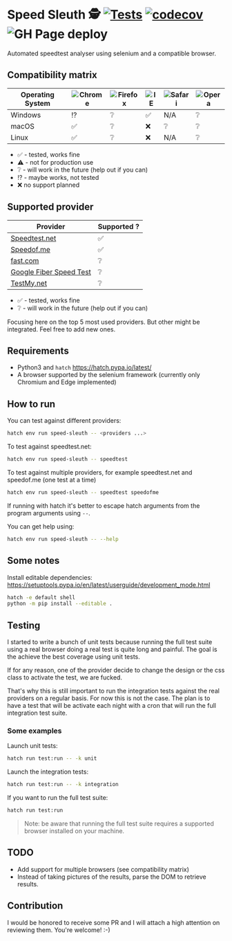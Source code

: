 # Speed Sleuth 🕵️ [![Tests](https://github.com/lion24/speed-sleuth/actions/workflows/test.yml/badge.svg?branch=main)](https://github.com/lion24/speed-sleuth) [![codecov](https://codecov.io/gh/lion24/speed-sleuth/graph/badge.svg?token=A4VHEY9KTT)](https://codecov.io/gh/lion24/speed-sleuth) ![GH Page deploy](https://github.com/lion24/speed-sleuth/actions/workflows/docs.yml/badge.svg)

Automated speedtest analyser using selenium and a compatible browser.

## Compatibility matrix

| Operating System | ![Chrome](https://raw.githubusercontent.com/alrra/browser-logos/master/src/chrome/chrome_48x48.png) | ![Firefox](https://raw.githubusercontent.com/alrra/browser-logos/master/src/firefox/firefox_48x48.png) | ![IE](https://raw.githubusercontent.com/alrra/browser-logos/master/src/edge/edge_48x48.png) | ![Safari](https://raw.githubusercontent.com/alrra/browser-logos/master/src/safari/safari_48x48.png) | ![Opera](https://raw.githubusercontent.com/alrra/browser-logos/master/src/opera/opera_48x48.png) |
| ---------------- | --------------------------------------------------------------------------------------------------- | ------------------------------------------------------------------------------------------------------ | ------------------------------------------------------------------------------------------- | --------------------------------------------------------------------------------------------------- | ------------------------------------------------------------------------------------------------ |
| Windows          | :interrobang:                                                                                       | :grey_question:                                                                                        | :white_check_mark:                                                                          | N/A                                                                                                 | :grey_question:                                                                                  |
| macOS            | :white_check_mark:                                                                                  | :grey_question:                                                                                        | :x:                                                                                         | :grey_question:                                                                                     | :grey_question:                                                                                  |
| Linux            | :white_check_mark:                                                                                  | :grey_question:                                                                                        | :x:                                                                                         | N/A                                                                                                 | :grey_question:                                                                                  |

- :white_check_mark: - tested, works fine
- :warning: - not for production use
- :grey_question: - will work in the future (help out if you can)
- :interrobang: - maybe works, not tested
- :x: no support planned

## Supported provider

| Provider                                                       | Supported ?        |
| -------------------------------------------------------------- | ------------------ |
| [Speedtest.net](https://speedtest.net)                         | :white_check_mark: |
| [Speedof.me](https://speedof.me/)                              | :white_check_mark: |
| [fast.com](https://fast.com/)                                  | :grey_question:    |
| [Google Fiber Speed Test](https://fiber.google.com/speedtest/) | :grey_question:    |
| [TestMy.net](https://testmy.net/)                              | :grey_question:    |

- :white_check_mark: - tested, works fine
- :grey_question: - will work in the future (help out if you can)

Focusing here on the top 5 most used providers. But other might be integrated.
Feel free to add new ones.

## Requirements

- Python3 and `hatch` https://hatch.pypa.io/latest/
- A browser supported by the selenium framework (currently only Chromium and Edge implemented)

## How to run

You can test against different providers:

```sh
hatch env run speed-sleuth -- <providers ...>
```

To test against speedtest.net:

```sh
hatch env run speed-sleuth -- speedtest
```

To test against multiple providers, for example speedtest.net and speedof.me (one test at a time)

```sh
hatch env run speed-sleuth -- speedtest speedofme
```

If running with hatch it's better to escape hatch arguments from the program arguments using `--`.

You can get help using:

```sh
hatch env run speed-sleuth -- --help
```

## Some notes

Install editable dependencies: https://setuptools.pypa.io/en/latest/userguide/development_mode.html

```sh
hatch -e default shell
python -m pip install --editable .
```

## Testing

I started to write a bunch of unit tests because running the full test suite
using a real browser doing a real test is quite long and painful.
The goal is the achieve the best coverage using unit tests.

If for any reason, one of the provider decide to change the design or the css
class to activate the test, we are fucked.

That's why this is still important to run the integration tests against the real
providers on a regular basis. For now this is not the case. The plan is to have
a test that will be activate each night with a cron that will run the full integration
test suite.

### Some examples

Launch unit tests:

```sh
hatch run test:run -- -k unit
```

Launch the integration tests:

```sh
hatch run test:run -- -k integration
```

If you want to run the full test suite:

```sh
hatch run test:run
```

> Note: be aware that running the full test suite requires a supported browser installed
> on your machine.

## TODO

- Add support for multiple browsers (see compatibility matrix)
- Instead of taking pictures of the results, parse the DOM to retrieve results.

## Contribution

I would be honored to receive some PR and I will attach a high attention on reviewing them. You're welcome! :-)
